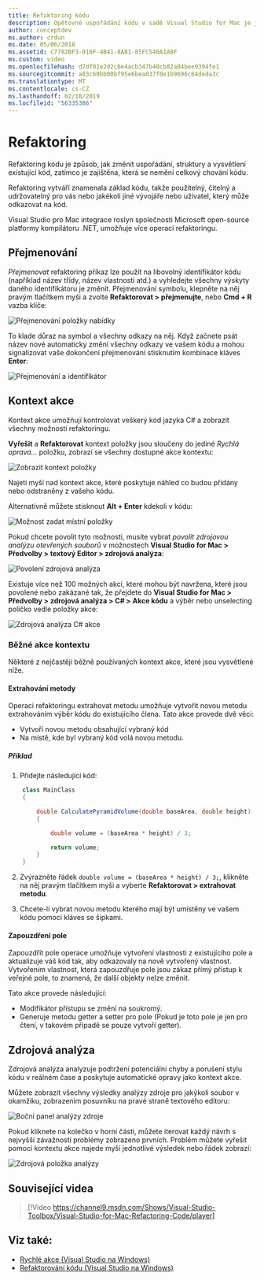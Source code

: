```yaml
---
title: Refaktoring kódu
description: Opětovné uspořádání kódu v sadě Visual Studio for Mac je jednodušší prostřednictvím analýzy zdroje.
author: conceptdev
ms.author: crdun
ms.date: 05/06/2018
ms.assetid: C7782BF3-016F-4B41-8A81-85FC540A1A8F
ms.custom: video
ms.openlocfilehash: d7df01e2d2c6e4acb347b40cb82a04bee9394fe1
ms.sourcegitcommit: a83c60bb00bf95e6bea037f0e1b9696c64deda3c
ms.translationtype: MT
ms.contentlocale: cs-CZ
ms.lasthandoff: 02/18/2019
ms.locfileid: "56335386"
---
```

# <a name="refactoring"></a>Refaktoring

Refaktoring kódu je způsob, jak změnit uspořádání, struktury a vysvětlení existující kód, zatímco je zajištěna, která se nemění celkový chování kódu.

Refaktoring vytváří znamenala základ kódu, takže použitelný, čitelný a udržovatelný pro vás nebo jakékoli jiné vývojáře nebo uživatel, který může odkazovat na kód.

Visual Studio pro Mac integrace roslyn společnosti Microsoft open-source platformy kompilátoru .NET, umožňuje více operací refaktoringu.

## <a name="renaming"></a>Přejmenování

*Přejmenovat* refaktoring příkaz lze použít na libovolný identifikátor kódu (například název třídy, název vlastnosti atd.) a vyhledejte všechny výskyty daného identifikátoru je změnit. Přejmenování symbolu, klepněte na něj pravým tlačítkem myši a zvolte **Refaktorovat > přejmenujte**, nebo **Cmd + R** vazba klíče:

![Přejmenování položky nabídky](media/refactoring-renaming1.png)

To klade důraz na symbol a všechny odkazy na něj. Když začnete psát název nové automaticky změní všechny odkazy ve vašem kódu a mohou signalizovat vaše dokončení přejmenování stisknutím kombinace kláves **Enter**:

![Přejmenování a identifikátor](media/refactoring-renaming2.png)

## <a name="context-actions"></a>Kontext akce

Kontext akce umožňují kontrolovat veškerý kód jazyka C# a zobrazit všechny možnosti refaktoringu.

**Vyřešit** a **Refaktorovat** kontext položky jsou sloučeny do jediné *Rychlá oprava...*  položku, zobrazí se všechny dostupné akce kontextu:

![Zobrazit kontext položky](media/refactoring-context-action.png)

Najetí myší nad kontext akce, které poskytuje náhled co budou přidány nebo odstraněny z vašeho kódu.

Alternativně můžete stisknout **Alt + Enter** kdekoli v kódu:

![Možnost zadat místní položky](media/refactoring-image2a.png)

Pokud chcete povolit tyto možnosti, musíte vybrat *povolit zdrojovou analýzu otevřených souborů* v možnostech **Visual Studio for Mac > Předvolby > textový Editor > zdrojová analýza**:

![Povolení zdrojová analýza](media/refactoring-options.png)

Existuje více než 100 možných akcí, které mohou být navržena, které jsou povolené nebo zakázané tak, že přejdete do **Visual Studio for Mac > Předvolby > zdrojová analýza > C# > Akce kódu** a výběr nebo unselecting políčko vedle položky akce:

![Zdrojová analýza C# akce](media/refactoring-image3a.png)

### <a name="common-context-actions"></a>Běžné akce kontextu

Některé z nejčastěji běžně používaných kontext akce, které jsou vysvětlené níže.

#### <a name="extract-method"></a>Extrahování metody

Operaci refaktoringu extrahovat metodu umožňuje vytvořit novou metodu extrahováním výběr kódu do existujícího člena. Tato akce provede dvě věci:

* Vytvoří novou metodu obsahující vybraný kód
* Na místě, kde byl vybraný kód volá novou metodu.

##### <a name="example"></a>Příklad

1. Přidejte následující kód:

```csharp
    class MainClass
    {

        double CalculatePyramidVolume(double baseArea, double height)
        {

            double volume = (baseArea * height) / 3;

            return volume;
        }
    }
```

2. Zvýrazněte řádek `double volume = (baseArea * height) / 3;`, klikněte na něj pravým tlačítkem myši a vyberte **Refaktorovat > extrahovat metodu**.

3. Chcete-li vybrat novou metodu kterého mají být umístěny ve vašem kódu pomocí kláves se šipkami.

#### <a name="encapsulate-field"></a>Zapouzdření pole

Zapouzdřit pole operace umožňuje vytvoření vlastnosti z existujícího pole a aktualizuje váš kód tak, aby odkazovaly na nově vytvořený vlastnost. Vytvořením vlastnost, která zapouzdřuje pole jsou zákaz přímý přístup k veřejné pole, to znamená, že další objekty nelze změnit.

Tato akce provede následující:

* Modifikátor přístupu se změní na soukromý.
* Generuje metodu getter a setter pro pole (Pokud je toto pole je jen pro čtení, v takovém případě se pouze vytvoří getter).

## <a name="source-analysis"></a>Zdrojová analýza

Zdrojová analýza analyzuje podtržení potenciální chyby a porušení stylu kódu v reálném čase a poskytuje automatické opravy jako kontext akce.

Můžete zobrazit všechny výsledky analýzy zdroje pro jakýkoli soubor v okamžiku, zobrazením posuvníku na pravé straně textového editoru:

![Boční panel analýzy zdroje](media/refactoring-image4a.png)

Pokud kliknete na kolečko v horní části, můžete iterovat každý návrh s nejvyšší závažností problémy zobrazeno prvních. Problém můžete vyřešit pomocí kontextu akce najede myší jednotlivé výsledek nebo řádek zobrazí:

![Zdrojová položka analýzy](media/refactoring-image5.png)

## <a name="related-video"></a>Související videa

> [!Video https://channel9.msdn.com/Shows/Visual-Studio-Toolbox/Visual-Studio-for-Mac-Refactoring-Code/player]

## <a name="see-also"></a>Viz také:

- [Rychlé akce (Visual Studio na Windows)](/visualstudio/ide/quick-actions)
- [Refaktorování kódu (Visual Studio na Windows)](/visualstudio/ide/refactoring-in-visual-studio)